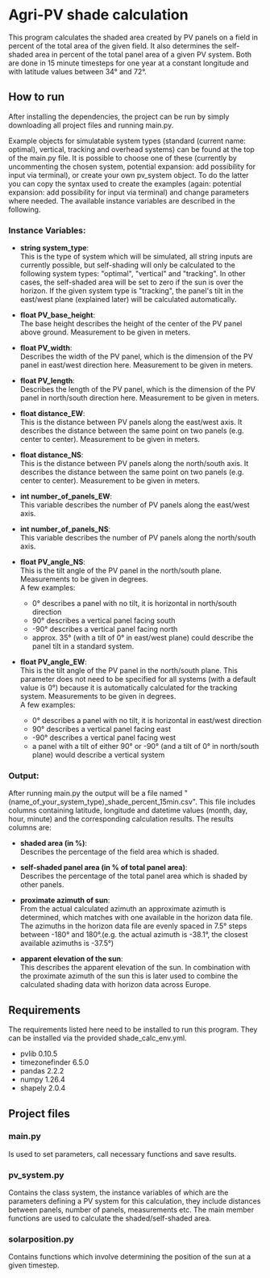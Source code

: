 # Agri-PV shade calculation

This program calculates the shaded area created by PV panels on a field in percent of the total area of the given field. It also determines the self-shaded area in percent of the total panel area of a given PV system. Both are done in 15 minute timesteps for one year at a constant longitude and with latitude values between 34° and 72°.

## How to run
After installing the dependencies, the project can be run by simply downloading all project files and running main.py.

Example objects for simulatable system types (standard (current name: optimal), vertical, tracking and overhead systems) can be found at the top of the main.py file. It is possible to choose one of these (currently by uncommenting the chosen system, potential expansion: add possibility for input via terminal), or create your own pv_system object. To do the latter you can copy the syntax used to create the examples (again: potential expansion: add possibility for input via terminal) and change parameters where needed. The available instance variables are described in the following.

### Instance Variables:
- **string system_type**:\
This is the type of system which will be simulated, all string inputs are currently possible, but self-shading will only be calculated to the following system types: "optimal", "vertical" and "tracking". In other cases, the self-shaded area will be set to zero if the sun is over the horizon. If the given system type is "tracking", the panel's tilt in the east/west plane (explained later) will be calculated automatically.

- **float PV_base_height**:\
The base height describes the height of the center of the PV panel above ground. Measurement to be given in meters.

- **float PV_width**:\
Describes the width of the PV panel, which is the dimension of the PV panel in east/west direction here. Measurement to be given in meters.

- **float PV_length**:\
Describes the length of the PV panel, which is the dimension of the PV panel in north/south direction here. Measurement to be given in meters.

- **float distance_EW**:\
This is the distance between PV panels along the east/west axis. It describes the distance between the same point on two panels (e.g. center to center). Measurement to be given in meters.

- **float distance_NS**:\
This is the distance between PV panels along the north/south axis. It describes the distance between the same point on two panels (e.g. center to center). Measurement to be given in meters.

- **int number_of_panels_EW**:\
This variable describes the number of PV panels along the east/west axis.

- **int number_of_panels_NS**:\
This variable describes the number of PV panels along the north/south axis.

- **float PV_angle_NS**:\
This is the tilt angle of the PV panel in the north/south plane. Measurements to be given in degrees.\
A few examples:
  - 0° describes a panel with no tilt, it is horizontal in north/south direction
  - 90° describes a vertical panel facing south
  - -90° describes a vertical panel facing north
  - approx. 35° (with a tilt of 0° in east/west plane) could describe the panel tilt in a standard system.

- **float PV_angle_EW**:\
This is the tilt angle of the PV panel in the north/south plane. This parameter does not need to be specified for all systems (with a default value is 0°) because it is automatically calculated for the tracking system. Measurements to be given in degrees.\
A few examples:
  - 0° describes a panel with no tilt, it is horizontal in east/west direction
  - 90° describes a vertical panel facing east
  - -90° describes a vertical panel facing west
  - a panel with a tilt of either 90° or -90° (and a tilt of 0° in north/south plane) would describe a vertical system

### Output:

After running main.py the output will be a file named "(name_of_your_system_type)_shade_percent_15min.csv". This file includes columns containing latitude, longitude and datetime values (month, day, hour, minute) and the corresponding calculation results. The results columns are:
- **shaded area (in %)**:\
Describes the percentage of the field area which is shaded.

- **self-shaded panel area (in % of total panel area)**:\
Describes the percentage of the total panel area which is shaded by other panels.

- **proximate azimuth of sun**:\
From the actual calculated azimuth an approximate azimuth is determined, which matches with one available in the horizon data file. The azimuths in the horizon data file are evenly spaced in 7.5° steps between -180° and 180°.(e.g. the actual azimuth is -38.1°, the closest available azimuths is -37.5°)

- **apparent elevation of the sun**:\
This describes the apparent elevation of the sun. In combination with the proximate azimuth of the sun this is later used to combine the calculated shading data with horizon data across Europe.

## Requirements
The requirements listed here need to be installed to run this program. They can be installed via the provided shade_calc_env.yml.

- pvlib             0.10.5
- timezonefinder    6.5.0
- pandas            2.2.2
- numpy             1.26.4
- shapely           2.0.4


## Project files

### main.py
Is used to set parameters, call necessary functions and save results.

### pv_system.py
Contains the class system, the instance variables of which are the parameters defining a PV system for this calculation, they include distances between panels, number of panels, measurements etc. The main member functions are used to calculate the shaded/self-shaded area.

### solarposition.py
Contains functions which involve determining the position of the sun at a given timestep.
